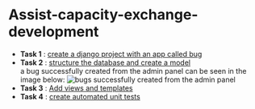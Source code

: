 # Assist-capacity-exchange-development
- **Task 1** : [create a django project with an app called bug](https://github.com/Alwoch/Assist-capacity-exchange-development/tree/dfecaf12c4300dccf7c70729810726ebdad34530)
- **Task 2** : [structure the database and create a model](https://github.com/Alwoch/Assist-capacity-exchange-development/commit/54444184b722c9ef20f35f4f0adbf0e2d543349f) </br>
  a bug successfully created from the admin panel can be seen in the image below:
  ![bugs successfully created from the admin panel](https://github.com/Alwoch/Assist-capacity-exchange-development/assets/83899148/b01f8e35-c498-488c-803f-25068bbe7bb8)
- **Task 3** : [Add views and templates](https://github.com/Alwoch/Assist-capacity-exchange-development/commit/1f3ee4448795c81dedd23330c066c8f3fb9d43b0)
- **Task 4** : [create automated unit tests](https://github.com/Alwoch/Assist-capacity-exchange-development/commit/dae9765f7348a1d816fe6f7f0656a505f0ba08fa)

